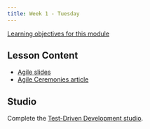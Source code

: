 ```yaml
---
title: Week 1 - Tuesday
---
```


[Learning objectives for this module](../../objectives/#tuesday)

## Lesson Content
- [Agile slides](https://education.launchcode.org/gis-devops-slides/week1/agile.html#1) 
- [Agile Ceremonies article](https://education.launchcode.org/liftoff/articles/agile-ceremonies/)

## Studio

Complete the [Test-Driven Development studio](../../studios/tdd/).
